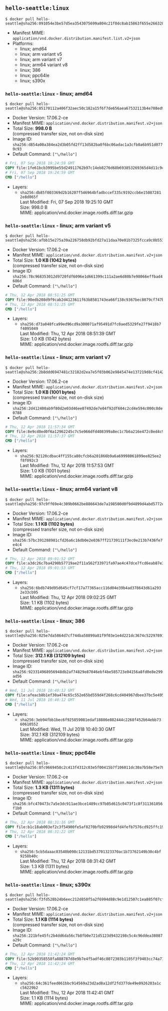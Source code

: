 ## `hello-seattle:linux`

```console
$ docker pull hello-seattle@sha256:091054e3be57d5ea3543075699a804c21f0dc8ab15863f655e266328b3316805
```

-	Manifest MIME: `application/vnd.docker.distribution.manifest.list.v2+json`
-	Platforms:
	-	linux; amd64
	-	linux; arm variant v5
	-	linux; arm variant v7
	-	linux; arm64 variant v8
	-	linux; 386
	-	linux; ppc64le
	-	linux; s390x

### `hello-seattle:linux` - linux; amd64

```console
$ docker pull hello-seattle@sha256:85170112a406f32aec50c182a15f6f7de656aea67532113b4e708ed94359481d
```

-	Docker Version: 17.06.2-ce
-	Manifest MIME: `application/vnd.docker.distribution.manifest.v2+json`
-	Total Size: **998.0 B**  
	(compressed transfer size, not on-disk size)
-	Image ID: `sha256:d854a00a384ea2d3b05fd2ff13d582ba0f6bc06adac1a3cfb0a6b951d0779c93`
-	Default Command: `["\/hello"]`

```dockerfile
# Fri, 07 Sep 2018 19:24:59 GMT
COPY file:1fe61bcb3995be55d24911762b97c14eb8276d68b693853269365d4d11c9ce52 in / 
# Fri, 07 Sep 2018 19:24:59 GMT
CMD ["/hello"]
```

-	Layers:
	-	`sha256:db85f003369d2b16207f546964bfadbccef335c9192ccb6e150872812e8d065f`  
		Last Modified: Fri, 07 Sep 2018 19:25:10 GMT  
		Size: 998.0 B  
		MIME: application/vnd.docker.image.rootfs.diff.tar.gzip

### `hello-seattle:linux` - linux; arm variant v5

```console
$ docker pull hello-seattle@sha256:afbb15e275a39a226758db92bfd27a11daa70e01b7325fcca9c0b553d5f35ff9
```

-	Docker Version: 17.06.2-ce
-	Manifest MIME: `application/vnd.docker.distribution.manifest.v2+json`
-	Total Size: **1.0 KB (1042 bytes)**  
	(compressed transfer size, not on-disk size)
-	Image ID: `sha256:78c968353012d9720fdf6096e1d661399c111a2ae6d80b7e98066effbad4686d`
-	Default Command: `["\/hello"]`

```dockerfile
# Thu, 12 Apr 2018 08:51:25 GMT
COPY file:90edb208d9f9cab2d4123611f63b8581743ea66f138c9367bec8079cf747b2df in / 
# Thu, 12 Apr 2018 08:51:25 GMT
CMD ["/hello"]
```

-	Layers:
	-	`sha256:d73a048fca99ed96cd9a300071af95491d7fc0aed5329fe27f9418b7f4095049`  
		Last Modified: Thu, 12 Apr 2018 08:51:39 GMT  
		Size: 1.0 KB (1042 bytes)  
		MIME: application/vnd.docker.image.rootfs.diff.tar.gzip

### `hello-seattle:linux` - linux; arm variant v7

```console
$ docker pull hello-seattle@sha256:2b8ddd6947481c32182d2ea7e5f03b062e9845474e137219d8cf4142413d3547
```

-	Docker Version: 17.06.2-ce
-	Manifest MIME: `application/vnd.docker.distribution.manifest.v2+json`
-	Total Size: **1.0 KB (1001 bytes)**  
	(compressed transfer size, not on-disk size)
-	Image ID: `sha256:2d412400ab9f80d2e03d46ee07492de7e04f92df604c2cd4e594c000c0de0788`
-	Default Command: `["\/hello"]`

```dockerfile
# Thu, 12 Apr 2018 11:57:34 GMT
COPY file:8e9cd8ed0f6a12962245c7c5e966dfd408399a8ec1c7b6a216e472c0ed4c9912 in / 
# Thu, 12 Apr 2018 11:57:37 GMT
CMD ["/hello"]
```

-	Layers:
	-	`sha256:92120cdbac4ff155ca80cfcb6a201866b9a6a69998061899ee825ee2f8f092c3`  
		Last Modified: Thu, 12 Apr 2018 11:57:53 GMT  
		Size: 1.0 KB (1001 bytes)  
		MIME: application/vnd.docker.image.rootfs.diff.tar.gzip

### `hello-seattle:linux` - linux; arm64 variant v8

```console
$ docker pull hello-seattle@sha256:97c9ff69e4c309b0662be886643de7a198500d0f9d4899d4abd5772ea3aa1ef6
```

-	Docker Version: 17.06.2-ce
-	Manifest MIME: `application/vnd.docker.distribution.manifest.v2+json`
-	Total Size: **1.1 KB (1102 bytes)**  
	(compressed transfer size, not on-disk size)
-	Image ID: `sha256:57bc391288981cfd26a6c16db0e2e0367ff21739111f3ec0e213b7436fe7e4c4`
-	Default Command: `["\/hello"]`

```dockerfile
# Thu, 12 Apr 2018 09:01:52 GMT
COPY file:a3dc26c7ba4290b57719ae2f11a562f33971fa97ae4c47dce7fcd6eab87e354d in / 
# Thu, 12 Apr 2018 09:01:53 GMT
CMD ["/hello"]
```

-	Layers:
	-	`sha256:6bdb749d95d645cf7cf17a77365acc116d04e39b4ad378643d61a2932e33cb95`  
		Last Modified: Thu, 12 Apr 2018 09:02:25 GMT  
		Size: 1.1 KB (1102 bytes)  
		MIME: application/vnd.docker.image.rootfs.diff.tar.gzip

### `hello-seattle:linux` - linux; 386

```console
$ docker pull hello-seattle@sha256:025e7da5864d7cf744ba58899a81f9f03e1e4d221dc3674c52297891a4658f92
```

-	Docker Version: 17.06.2-ce
-	Manifest MIME: `application/vnd.docker.distribution.manifest.v2+json`
-	Total Size: **312.1 KB (312109 bytes)**  
	(compressed transfer size, not on-disk size)
-	Image ID: `sha256:923314968956948db2af74829e87046ebf4be585723e04156a8fd0e8e299ad56`
-	Default Command: `["\/hello"]`

```dockerfile
# Wed, 11 Jul 2018 10:40:12 GMT
COPY file:afeacb8b1ef30a474c65c552e65bd559d4f268c6cd404967dbee37bc5e495c7e in / 
# Wed, 11 Jul 2018 10:40:12 GMT
CMD ["/hello"]
```

-	Layers:
	-	`sha256:3eb94fbb1bec6f925859081edaf18886e882444c2268f452b64ebb7360610552`  
		Last Modified: Wed, 11 Jul 2018 10:40:30 GMT  
		Size: 312.1 KB (312109 bytes)  
		MIME: application/vnd.docker.image.rootfs.diff.tar.gzip

### `hello-seattle:linux` - linux; ppc64le

```console
$ docker pull hello-seattle@sha256:8fc9669458c2c413f4312c03e5f00415b7f106011dc30a7b58e75e7824f39bd3
```

-	Docker Version: 17.06.2-ce
-	Manifest MIME: `application/vnd.docker.distribution.manifest.v2+json`
-	Total Size: **1.3 KB (1311 bytes)**  
	(compressed transfer size, not on-disk size)
-	Image ID: `sha256:bfc470473c7a5e3dc911ae3bce1489cc97b05d615c0473f1c8f311361056f1b0`
-	Default Command: `["\/hello"]`

```dockerfile
# Thu, 12 Apr 2018 08:31:16 GMT
COPY file:b1c18ab003ef2c3f54900fe5af8270bfb92998d4fd4fefb7576cd925ffc19515 in / 
# Thu, 12 Apr 2018 08:31:22 GMT
CMD ["/hello"]
```

-	Layers:
	-	`sha256:5cb5daaac83540b098c12131bd53701323370ac1b73762149b30c4bf9258b40c`  
		Last Modified: Thu, 12 Apr 2018 08:31:42 GMT  
		Size: 1.3 KB (1311 bytes)  
		MIME: application/vnd.docker.image.rootfs.diff.tar.gzip

### `hello-seattle:linux` - linux; s390x

```console
$ docker pull hello-seattle@sha256:f3fd528b24b6eec212d850f5a2f6994d88c9e1d12507c1ea885f07cf9b7f7eb8
```

-	Docker Version: 17.06.2-ce
-	Manifest MIME: `application/vnd.docker.distribution.manifest.v2+json`
-	Total Size: **1.1 KB (1114 bytes)**  
	(compressed transfer size, not on-disk size)
-	Image ID: `sha256:221bfe45fc2b4dd6da56c7b8fb0e721d5123d9432198c5c4c96ddea38087a29c`
-	Default Command: `["\/hello"]`

```dockerfile
# Thu, 12 Apr 2018 11:42:24 GMT
COPY file:52b90358558fa888787d8e9b7e4f5adf46c8072303b1105f3f9403cc74a71159 in / 
# Thu, 12 Apr 2018 11:42:24 GMT
CMD ["/hello"]
```

-	Layers:
	-	`sha256:64c361feed061bbc914569a23d2ad8a12df2fd377de49e0926203a1cc56229b2`  
		Last Modified: Thu, 12 Apr 2018 11:42:41 GMT  
		Size: 1.1 KB (1114 bytes)  
		MIME: application/vnd.docker.image.rootfs.diff.tar.gzip
